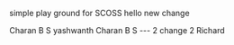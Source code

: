 simple play ground for SCOSS
hello
new change

Charan B S
yashwanth
Charan B S --- 2
 change 2
 Richard